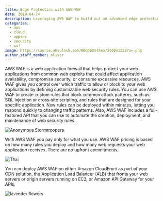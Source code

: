 ```yaml
---
title: Edge Protection with AWS WAF
date: 2019-04-24
description: Leveraging AWS WAF to build out an advanced edge protection.
categories:
  - aws
  - cloud
  - appsec
  - security
  - waf
image: https://source.unsplash.com/OKOOGO578eo/2000x1322?a=.png
author_staff_member: oliver
---
```


AWS WAF is a web application firewall that helps protect your web applications from common web exploits that could affect application availability, compromise security, or consume excessive resources. AWS WAF gives you control over which traffic to allow or block to your web applications by defining customizable web security rules. You can use AWS WAF to create custom rules that block common attack patterns, such as SQL injection or cross-site scripting, and rules that are designed for your specific application. New rules can be deployed within minutes, letting you respond quickly to changing traffic patterns. Also, AWS WAF includes a full-featured API that you can use to automate the creation, deployment, and maintenance of web security rules.

![Anonymous Stormtroopers](https://source.unsplash.com/eIhH7RTlTZA/1500x1000?a=.png)

With AWS WAF you pay only for what you use. AWS WAF pricing is based on how many rules you deploy and how many web requests your web application receives. There are no upfront commitments.

![Thai](https://source.unsplash.com/random/1500x1001)

You can deploy AWS WAF on either Amazon CloudFront as part of your CDN solution, the Application Load Balancer (ALB) that fronts your web servers or origin servers running on EC2, or Amazon API Gateway for your APIs.

![lavender flowers](https://source.unsplash.com/random/1500x1002)
